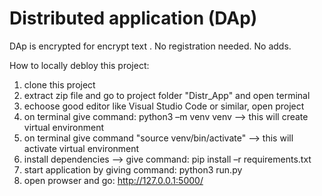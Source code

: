 # Distributed application (DAp)
DAp is encrypted for encrypt text . 
No registration needed. 
No adds.

How to locally debloy this project:
1. clone this project
2. extract zip file and go to project folder "Distr_App" and open terminal
3. echoose good editor like Visual Studio Code or similar, open project 
4. on terminal give command: python3 –m venv venv
    --> this will create virtual environment
5. on terminal give command "source venv/bin/activate" 
    -->  this will activate virtual environment
6. install dependencies --> give command: pip install –r requirements.txt 
7. start application by giving command: python3 run.py
8. open prowser and go: http://127.0.0.1:5000/
